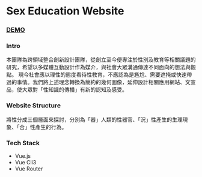 # Sex Education Website

### [DEMO](https://viboloveyou12.github.io/SexEducation-Website/#/)

### Intro
本團隊為跨領域整合創新設計團隊，從創立至今便專注於性別及教育等相關議題的研究，希望以多媒體互動設計作為媒介，與社會大眾溝通傳達不同面向的想法與觀點。
現今社會應以理性的態度看待性教育，不應認為是尷尬、需要遮掩或快速帶過的事情。我們將上述理念轉換為簡約的幾何圖像，延伸設計相關應用網站、文宣品，使大眾對「性知識的傳播」有新的認知及感受。

### Website Structure
將性分成三個層面來探討，分別為「器」人類的性器官、「況」性產生的生理現象、「合」性產生的行為。

### Tech Stack
* Vue.js
* Vue Cli3
* Vue Router
